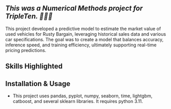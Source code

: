 ## *This was a Numerical Methods project for TripleTen. 👩🏽‍💻*
This project developed a predictive model to estimate the market value of used vehicles for Rusty Bargain, leveraging historical sales data and various car specifications. The goal was to create a model that balances accuracy, inference speed, and training efficiency, ultimately supporting real-time pricing predictions.
## Skills Highlighted

## Installation & Usage
* This project uses pandas, pyplot, numpy, seaborn, time, lightgbm, catboost, and several sklearn libraries.  It requires python 3.11.
